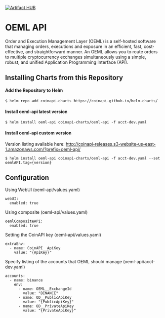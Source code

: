 [![Artifact HUB](https://img.shields.io/endpoint?url=https://artifacthub.io/badge/repository/coinapi)](https://artifacthub.io/packages/search?repo=coinapi)

# OEML API

Order and Execution Management Layer (OEML) is a self-hosted software that managing orders, executions and exposure in an efficient, fast, cost-effective, and straightforward manner. An OEML allows you to route orders to multiple cryptocurrency exchanges simultaneously using a simple, robust, and unified Application Programming Interface (API).

## Installing Charts from this Repository

#### Add the Repository to Helm

```console
$ helm repo add coinapi-charts https://coinapi.github.io/helm-charts/
```

#### Install oeml-api latest version

```console
$ helm install oeml-api coinapi-charts/oeml-api -f acct-dev.yaml
```

#### Install oeml-api custom version

Version listing available here: http://coinapi-releases.s3-website-us-east-1.amazonaws.com/?prefix=oeml-api/

```console
$ helm install oeml-api coinapi-charts/oeml-api -f acct-dev.yaml --set oemlAPI.tag={version}
```

## Configuration

Using WebUI (oeml-api/values.yaml)

```console
webUI:
  enabled: true
```

Using composite (oeml-api/values.yaml)

```console
oemlCompositeAPI:
  enabled: true
```

Setting the CoinAPI key (oeml-api/values.yaml)

```console
extraEnv:
  - name: CoinAPI__ApiKey
    value: "{ApiKey}"
```    

Specify listing of the accounts that OEML should manage (oeml-api/acct-dev.yaml)

```console
accounts:
  - name: binance
    env:
      - name: OEML__ExchangeId
        value: "BINANCE"
      - name: OD__PublicApiKey
        value: "{PublicApiKey}"
      - name: OD__PrivateApiKey
        value: "{PrivateApiKey}"
```
